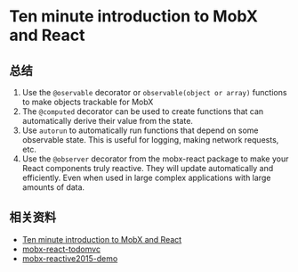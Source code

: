 # Ten minute introduction to MobX and React

## 总结
1. Use the `@oservable` decorator or `observable(object or array)` functions to make objects trackable for MobX
2. The `@computed` decorator can be used to create functions that can automatically derive their value from the state.
3. Use `autorun` to automatically run functions that depend on some observable state. This is useful for logging, making network requests, etc.
4. Use the `@observer` decorator from the mobx-react package to make your React components truly reactive. They will update automatically and efficiently. Even when used in large complex applications with large amounts of data.

## 相关资料
- [Ten minute introduction to MobX and React](https://mobx.js.org/getting-started.html)
- [mobx-react-todomvc](https://github.com/mobxjs/mobx-react-todomvc)
- [mobx-reactive2015-demo](https://github.com/mobxjs/mobx-reactive2015-demo)